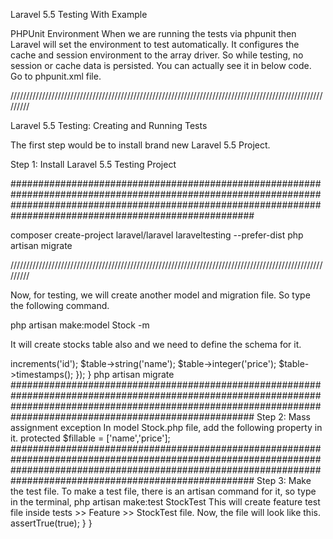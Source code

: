 Laravel 5.5 Testing With Example

PHPUnit Environment
When we are running the tests via phpunit then Laravel will set the environment to test automatically.  It configures the cache and session environment to the array driver. So while testing, no session or cache data is persisted. You can actually see it in below code. Go to phpunit.xml file.

<php>
     <env name="APP_ENV" value="testing"/>
     <env name="CACHE_DRIVER" value="array"/>
     <env name="SESSION_DRIVER" value="array"/>
     <env name="QUEUE_DRIVER" value="sync"/>
</php>

/////////////////////////////////////////////////////////////////////////////////////////////////////////

Laravel 5.5 Testing: Creating and Running Tests

The first step would be to install brand new Laravel 5.5 Project.

Step 1: Install Laravel 5.5 Testing Project

####################################################################################################################################################################################################################

composer create-project laravel/laravel laraveltesting --prefer-dist
php artisan migrate


/////////////////////////////////////////////////////////////////////////////////////////////////////////

Now, for testing, we will create another model and migration file. So type the following command.

php artisan make:model Stock -m

It will create stocks table also and we need to define the schema for it.

<?php

// create_stocks_table

  /**
     * Run the migrations.
     *
     * @return void
     */
    public function up()
    {
        Schema::create('stocks', function (Blueprint $table) {
            $table->increments('id');
            $table->string('name');
            $table->integer('price');
            $table->timestamps();
        });
    }

php artisan migrate

####################################################################################################################################################################################################################

Step 2: Mass assignment exception

In model Stock.php file, add the following property in it.

protected $fillable = ['name','price'];

####################################################################################################################################################################################################################

Step 3: Make the test file.

To make a test file, there is an artisan command for it, so type in the terminal,

php artisan make:test StockTest

This will create feature test file inside tests  >>  Feature  >>  StockTest file.

Now, the file will look like this.

<?php

// StockTest.php 

namespace Tests\Feature;

use Tests\TestCase;
use Illuminate\Foundation\Testing\RefreshDatabase;

class StockTest extends TestCase
{
    /**
     * A basic test example.
     *
     * @return void
     */
    public function testExample()
    {
        $this->assertTrue(true);
    }
}